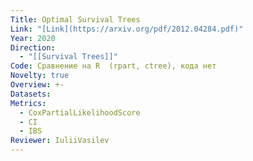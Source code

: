 ```yaml
---
Title: Optimal Survival Trees
Link: "[Link](https://arxiv.org/pdf/2012.04284.pdf)"
Year: 2020
Direction:
  - "[[Survival Trees]]"
Code: Сравнение на R  (rpart, ctree), кода нет
Novelty: true
Overview: +-
Datasets: 
Metrics:
  - CoxPartialLikelihoodScore
  - CI
  - IBS
Reviewer: IuliiVasilev
---
```


